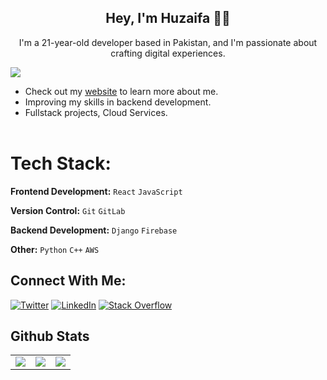 <h2 align="center"> Hey, I'm Huzaifa 👋🏽 </h2>

<p align="center">I'm a 21-year-old developer based in Pakistan, and I'm passionate about crafting digital experiences.</p>

[![](https://visitcount.itsvg.in/api?id=huzaifailyas02&icon=0&color=0)](https://visitcount.itsvg.in)

- Check out my [website](http://huzaifa-02.netlify.app/) to learn more about me.
- Improving my skills in backend development.
- Fullstack projects, Cloud Services.
<br></br>

# Tech Stack:

**Frontend Development:** `React` `JavaScript`
 
**Version Control:** `Git` `GitLab`

**Backend Development:** `Django` `Firebase`

**Other:** `Python` `C++` `AWS`


## Connect With Me:
[![Twitter](https://img.shields.io/badge/Twitter-%231DA1F2.svg?logo=Twitter&logoColor=white)](https://twitter.com/m_huzaifa_25) [![LinkedIn](https://img.shields.io/badge/LinkedIn-%230077B5.svg?logo=linkedin&logoColor=white)](https://www.linkedin.com/in/huzaifa-ilyas/) [![Stack Overflow](https://img.shields.io/badge/-Stackoverflow-FE7A16?logo=stack-overflow&logoColor=white)](https://stackoverflow.com/users/22700112/muhammad-huzaifa-ilyas) 

<div>
    <h2 align=left> Github Stats</h2>
</div>
<table>
    <tr>
        <td colspan="2" rowspan="2">
            <a href = "https://git.io/streak-stats">
        <img src="https://streak-stats.demolab.com/?user=huzaifailyas02&theme=blueberry_duo">
            </a>
        </a>
        </td>
        <td colspan="2" rowspan="2">
        <img src="https://github-readme-stats.vercel.app/api?username=huzaifailyas02&theme=github_dark&show_icons=true">
        </a>
        </td>
        <td colspan="2" rowspan="2">
        <img src="https://github-readme-stats.vercel.app/api/top-langs/?username=huzaifailyas02&theme=dark&hide_border=false&include_all_commits=false&count_private=false&layout=compact">
        </a>
        </td>
    </tr>
</table>

